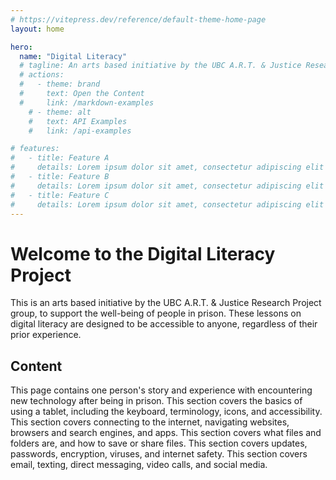 ```yaml
---
# https://vitepress.dev/reference/default-theme-home-page
layout: home

hero:
  name: "Digital Literacy"
  # tagline: An arts based initiative by the UBC A.R.T. & Justice Research Project group.
  # actions:
  #   - theme: brand
  #     text: Open the Content
  #     link: /markdown-examples
    # - theme: alt
    #   text: API Examples
    #   link: /api-examples

# features:
#   - title: Feature A
#     details: Lorem ipsum dolor sit amet, consectetur adipiscing elit
#   - title: Feature B
#     details: Lorem ipsum dolor sit amet, consectetur adipiscing elit
#   - title: Feature C
#     details: Lorem ipsum dolor sit amet, consectetur adipiscing elit
---
```


# Welcome to the Digital Literacy Project
This is an arts based initiative by the UBC A.R.T. & Justice Research Project group, to support the well-being of people in prison. These lessons on digital literacy are designed to be accessible to anyone, regardless of their prior experience.

## Content

<VitepressCardContainer :cols="2">
  <VitepressCard
    mdiIcon="monitor-cellphone"
    iconColor="var(--vp-c-brand-2)"
    title="Introduction"
    link="./tech-terror-experience"
    linkText="Go to section"
  >
    This page contains one person's story and experience with encountering new technology after being in prison.
  </VitepressCard>
  <VitepressCard
    mdiIcon="cellphone"
    iconColor="var(--vp-c-brand-2)"
    title="Navigating Your Tablet"
    link="./1-tablet-navigation/index"
    linkText="Go to section"
  >
    This section covers the basics of using a tablet, including the keyboard, terminology, icons, and accessibility.
  </VitepressCard>
  <VitepressCard
    icon="uim:apps"
    iconColor="var(--vp-c-brand-2)"
    title="Apps and the Internet"
    link="./2-apps-and-internet/index"
    linkText="Go to section"
  >
    This section covers connecting to the internet, navigating websites, browsers and search engines, and apps.
  </VitepressCard>
  <VitepressCard
    icon="ph:files-duotone"
    iconColor="var(--vp-c-brand-2)"
    title="Files"
    link="./3-file-system/index"
    linkText="Go to section"
  >
    This section covers what files and folders are, and how to save or share files.
  </VitepressCard>
  <VitepressCard
    icon="ic:twotone-security"
    iconColor="var(--vp-c-brand-2)"
    title="Staying Safe"
    link="./4-staying-safe/index"
    linkText="Go to section"
  >
    This section covers updates, passwords, encryption, viruses, and internet safety.
  </VitepressCard>
  <VitepressCard
    icon="ph:chats-duotone"
    iconColor="var(--vp-c-brand-2)"
    title="Communication"
    link="./5-communication/index"
    linkText="Go to section"
  >
    This section covers email, texting, direct messaging, video calls, and social media.
  </VitepressCard>
</VitepressCardContainer>

<!-- Find and replace

body="(.*)"\n(.*)\n(.*)\n(.*)

$2\n$3\n>\n$1\n</VitepressCard>
-->
